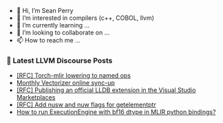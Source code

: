 - 👋 Hi, I’m Sean Perry
- 👀 I’m interested in compilers (c++, COBOL, llvm)
- 🌱 I’m currently learning ...
- 💞️ I’m looking to collaborate on ...
- 📫 How to reach me ...

<!---
s66perry/s66perry is a ✨ special ✨ repository because its `README.md` (this file) appears on your GitHub profile.
You can click the Preview link to take a look at your changes.
--->
### 📕 Latest LLVM Discourse Posts

<!-- DISCOURSE-LLVM:START -->
- [[RFC] Torch-mlir lowering to named ops](https://discourse.llvm.org/t/rfc-torch-mlir-lowering-to-named-ops/78955#post_2)
- [Monthly Vectorizer online sync-up](https://discourse.llvm.org/t/monthly-vectorizer-online-sync-up/78978#post_2)
- [[RFC] Publishing an official LLDB extension in the Visual Studio Marketplaces](https://discourse.llvm.org/t/rfc-publishing-an-official-lldb-extension-in-the-visual-studio-marketplaces/78401#post_12)
- [[RFC] Add nusw and nuw flags for getelementptr](https://discourse.llvm.org/t/rfc-add-nusw-and-nuw-flags-for-getelementptr/78672#post_18)
- [How to run ExecutionEngine with bf16 dtype in MLIR python bindings?](https://discourse.llvm.org/t/how-to-run-executionengine-with-bf16-dtype-in-mlir-python-bindings/79025#post_4)
<!-- DISCOURSE-LLVM:END -->

